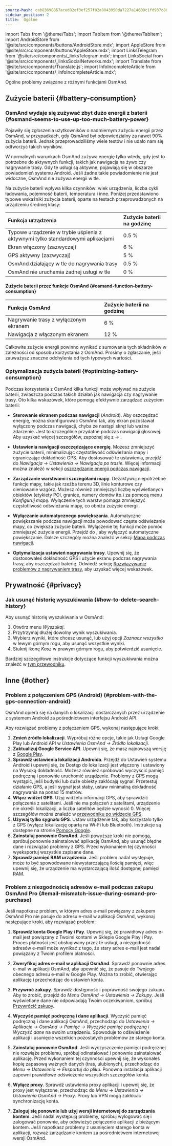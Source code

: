 ```yaml
---
source-hash: cab83698857aced02ef3ef257f82a8843950da7227a14609c1fd937c86c5c499
sidebar_position: 2
title:  Ogólne
---
```

import Tabs from '@theme/Tabs';
import TabItem from '@theme/TabItem';
import AndroidStore from '@site/src/components/buttons/AndroidStore.mdx';
import AppleStore from '@site/src/components/buttons/AppleStore.mdx';
import LinksTelegram from '@site/src/components/_linksTelegram.mdx';
import LinksSocial from '@site/src/components/_linksSocialNetworks.mdx';
import Translate from '@site/src/components/Translate.js';
import InfoIncompleteArticle from '@site/src/components/_infoIncompleteArticle.mdx';


Ogólne problemy związane z różnymi funkcjami OsmAnd.

## Zużycie baterii {#battery-consumption}

### OsmAnd wydaje się zużywać zbyt dużo energii z baterii {#osmand-seems-to-use-up-too-much-battery-power}

Pojawiły się zgłoszenia użytkowników o nadmiernym zużyciu energii przez OsmAnd, w przypadkach, gdy OsmAnd był odpowiedzialny za nawet 90% zużycia baterii. Jednak przeprowadziliśmy wiele testów i nie udało nam się odtworzyć takich wyników.  

W normalnych warunkach OsmAnd zużywa energię tylko wtedy, gdy jest to potrzebne do aktywnych funkcji, takich jak nawigacja na żywo czy nagrywanie trasy. Gdy te usługi są aktywne, pojawiają się w obszarze powiadomień systemu Android. Jeśli żadne takie powiadomienie nie jest widoczne, OsmAnd nie zużywa energii w tle.  

Na zużycie baterii wpływa kilka czynników: wiek urządzenia, liczba cykli ładowania, pojemność baterii, temperatura i inne. Poniżej przedstawiono typowe wskaźniki zużycia baterii, oparte na testach przeprowadzonych na urządzeniu średniej klasy:

| Funkcja urządzenia | Zużycie baterii na godzinę |
| :--- | :--- |
| Typowe urządzenie w trybie uśpienia z aktywnymi tylko standardowymi aplikacjami | 0.5 % |
| Ekran włączony (zazwyczaj) | 6 % |
| GPS aktywny (zazwyczaj) | 5 % |
| OsmAnd działający w tle do nagrywania trasy | 0.5 % |
| OsmAnd nie uruchamia żadnej usługi w tle | 0 % |

#### Zużycie baterii przez funkcje OsmAnd {#osmand-function-battery-consumption}

| Funkcja OsmAnd | Zużycie baterii na godzinę |
| :--- | :--- |
| Nagrywanie trasy z wyłączonym ekranem | 6 % |
| Nawigacja z włączonym ekranem | 12 % |

Całkowite zużycie energii powinno wynikać z sumowania tych składników w zależności od sposobu korzystania z OsmAnd. Prosimy o zgłaszanie, jeśli zauważysz znaczne odchylenia od tych typowych wartości.


### Optymalizacja zużycia baterii {#optimizing-battery-consumption}

Podczas korzystania z OsmAnd kilka funkcji może wpływać na zużycie baterii, zwłaszcza podczas takich działań jak nawigacja czy nagrywanie trasy. Oto kilka wskazówek, które pomogą efektywnie zarządzać zużyciem baterii:

- **Sterowanie ekranem podczas nawigacji** (*Android*). Aby oszczędzać energię, można skonfigurować OsmAnd tak, aby ekran pozostawał wyłączony podczas nawigacji, chyba że nastąpi skręt lub ważne zdarzenie. Jest to szczególnie przydatne podczas nawigacji głosowej. Aby uzyskać więcej szczegółów, zapoznaj się z *<Translate android="true" ids="shared_string_menu,configure_profile,general_settings_2"/> → [<Translate android="true" ids="screen_control"/>](../navigation/guidance/voice-navigation.md#screen-control)*.

- **Ustawienia nawigacji oszczędzające energię**. Możesz zmniejszyć zużycie baterii, minimalizując częstotliwość odświeżania mapy i ograniczając dokładność GPS. Aby dostosować te ustawienia, przejdź do *Nawigacja → Ustawienia → Nawigacja po trasie*. Więcej informacji można znaleźć w sekcji [oszczędzanie energii podczas nawigacji](../navigation/setup/route-navigation.md#power-saving-tips).

- **Zarządzanie warstwami i szczegółami mapy**. Dezaktywuj niepotrzebne funkcje mapy, takie jak rzeźba terenu 3D, linie konturowe czy cieniowanie wzgórz. Możesz również zmniejszyć liczbę wyświetlanych obiektów (etykiety POI, granice, numery domów itp.) za pomocą menu *Konfiguruj mapę*. Wyłączenie tych warstw pomaga zmniejszyć częstotliwość odświeżania mapy, co obniża zużycie energii.

- **Wyłączanie automatycznego powiększania**. Automatyczne powiększanie podczas nawigacji może powodować częste odświeżanie mapy, co zwiększa zużycie baterii. Wyłączenie tej funkcji może pomóc zmniejszyć zużycie energii. Przejdź do *<Translate android="true" ids="shared_string_menu,shared_string_settings,application_profiles,routing_settings_2,map_during_navigation"/>*, aby wyłączyć automatyczne powiększanie. Dalsze szczegóły można znaleźć w sekcji [Mapa podczas nawigacji](../navigation/guidance/map-during-navigation.md).

- **Optymalizacja ustawień nagrywania trasy**. Upewnij się, że dostosowałeś dokładność GPS i użycie ekranu podczas nagrywania trasy, aby oszczędzać baterię. Odwiedź sekcję [Rozwiązywanie problemów z nagrywaniem trasy](../troubleshooting/track-recording-issues.md), aby uzyskać więcej wskazówek.


## Prywatność {#privacy}

<!--
Privacy related issues (delete history / check internet usage / permissions).
-->

### Jak usunąć historię wyszukiwania {#how-to-delete-search-history}

Aby usunąć historię wyszukiwania w OsmAnd:

1. Otwórz menu *Wyszukaj*.
2. Przytrzymaj dłużej dowolny wynik wyszukiwania.
3. Wybierz wyniki, które chcesz usunąć, lub użyj opcji *Zaznacz wszystko* w lewym górnym rogu, aby usunąć wszystkie wyniki.
4. Stuknij ikonę *Kosz* w prawym górnym rogu, aby potwierdzić usunięcie.

Bardziej szczegółowe instrukcje dotyczące funkcji wyszukiwania można znaleźć w [tym przewodniku](../search/search-history.md).


## Inne {#other}

### Problem z połączeniem GPS (Android) {#problem-with-the-gps-connection-android}

OsmAnd opiera się na danych o lokalizacji dostarczanych przez urządzenie z systemem Android za pośrednictwem interfejsu Android API.  

Aby rozwiązać problemy z połączeniem GPS, wykonaj następujące kroki:

1. **Zmień źródło lokalizacji**. Wypróbuj różne opcje, takie jak Usługi Google Play lub Android API w *Ustawienia OsmAnd → Źródło lokalizacji*.
2. **Zaktualizuj Google Service API**. Upewnij się, że masz najnowszą wersję z [Google Play](https://play.google.com/store/apps/details?id=com.google.android.gms&hl=en&gl=US).
3. **Sprawdź ustawienia lokalizacji Androida**. Przejdź do Ustawień systemu Android i upewnij się, że Dostęp do lokalizacji jest włączony i ustawiony na Wysoką dokładność. Możesz również spróbować wyczyścić pamięć podręczną i ponownie uruchomić urządzenie. Problemy z GPS mogą wystąpić, jeśli budynki lub duże obiekty zakłócają sygnał. Przetestuj działanie GPS, a jeśli sygnał jest słaby, ustaw minimalną dokładność nagrywania na ponad 15 metrów.
4. **Włącz widżet GPS**. Użyj widżetu informacji GPS, aby sprawdzić połączenia z satelitami. Jeśli nie ma połączeń z satelitami, urządzenie nie określi lokalizacji, a liczba satelitów będzie wynosić 0. Więcej szczegółów można znaleźć w [przewodniku po widżecie GPS](../widgets/info-widgets.md#gps-info).
5. **Używaj tylko sygnału GPS**. Ustaw urządzenie tak, aby korzystało tylko z GPS (wyłącz lokalizację opartą na Wi-Fi lub Bluetooth). Instrukcje są dostępne na stronie [Pomocy Google](https://support.google.com/android/answer/3467281?hl=en).
6. **Zainstaluj ponownie OsmAnd**. Jeśli powyższe kroki nie pomogą, spróbuj ponownie zainstalować aplikację OsmAnd, aby usunąć błędne dane i rozwiązać problemy z GPS. Przed wykonaniem tej czynności wyeksportuj wszystkie zapisane dane.
7. **Sprawdź pamięć RAM urządzenia**. Jeśli problem nadal występuje, może to być spowodowane niewystarczającą ilością pamięci, więc upewnij się, że urządzenie ma wystarczającą ilość dostępnej pamięci RAM.


### Problem z niezgodnością adresów e-mail podczas zakupu OsmAnd Pro {#email-mismatch-issue-during-osmand-pro-purchase}

<!-- ???
or this title:
### Resolving payment account and app email sync issues in OsmAnd {#resolving-payment-account-and-app-email-sync-issues-in-osmand}
-->

Jeśli napotkasz problem, w którym adres e-mail powiązany z zakupem OsmAnd Pro nie pasuje do adresu e-mail w aplikacji OsmAnd, wykonaj następujące kroki, aby rozwiązać problem:

1. **Sprawdź konta Google Play i Pay**. Upewnij się, że prawidłowy adres e-mail jest powiązany z Twoimi kontami w Sklepie Google Play i Pay. Proces płatności jest obsługiwany przez te usługi, a niezgodność adresów e-mail może wynikać z tego, że stary adres e-mail jest nadal powiązany z Twoim profilem płatności.

2. **Zweryfikuj adres e-mail w aplikacji OsmAnd**. Sprawdź ponownie adres e-mail w aplikacji OsmAnd, aby upewnić się, że pasuje do Twojego obecnego adresu e-mail w Google Play. Można to zrobić, otwierając aplikację i przechodząc do ustawień konta.

3. **Przywróć zakupy**. Sprawdź dostępność i poprawność swojego zakupu. Aby to zrobić, przejdź do *Menu OsmAnd → Ustawienia → Zakupy*. Jeśli wyświetlane dane nie odpowiadają Twoim oczekiwaniom, spróbuj [Przywrócić zakupy](./purchases_payments.md#how-to-buy-and-restore-osmand-in-the-huawei-appgallery-without-huawei-mobile-services).

4. **Wyczyść pamięć podręczną i dane aplikacji**. Wyczyść pamięć podręczną i dane aplikacji OsmAnd, przechodząc do *Ustawienia → Aplikacje → OsmAnd → Pamięć → Wyczyść pamięć podręczną i Wyczyść dane* na swoim urządzeniu. Spowoduje to odświeżenie aplikacji i usunięcie wszelkich pozostałych problemów ze starego konta.

5. **Zainstaluj ponownie OsmAnd**. Jeśli wyczyszczenie pamięci podręcznej nie rozwiąże problemu, spróbuj odinstalować i ponownie zainstalować aplikację. Przed wykonaniem tej czynności upewnij się, że wykonałeś kopię zapasową ważnych danych (tras, ulubionych), przechodząc do *Menu → Ustawienia → Eksportuj do pliku*. Ponowna instalacja aplikacji zapewni prawidłowe odświeżenie wszystkich szczegółów konta.

6. **Wyłącz proxy**. Sprawdź ustawienia proxy aplikacji i upewnij się, że proxy jest wyłączone, przechodząc do *Menu → Ustawienia → Ustawienia OsmAnd → Proxy*. Proxy lub VPN mogą zakłócać synchronizację konta.

7. **Zaloguj się ponownie lub użyj wersji internetowej do zarządzania kontem**. Jeśli nadal występują problemy, spróbuj wylogować się i zalogować ponownie, aby odświeżyć połączenie aplikacji z bieżącym kontem. Jeśli napotkasz problemy z usunięciem starego konta w aplikacji, rozważ zarządzanie kontem za pośrednictwem internetowej wersji OsmAnd.
